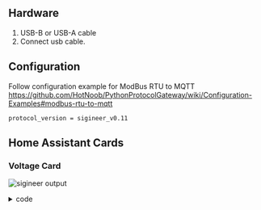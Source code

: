 ## Hardware
1. USB-B or USB-A cable
2. Connect usb cable.

## Configuration
Follow configuration example for ModBus RTU to MQTT
https://github.com/HotNoob/PythonProtocolGateway/wiki/Configuration-Examples#modbus-rtu-to-mqtt

```
protocol_version = sigineer_v0.11
```


## Home Assistant Cards

### Voltage Card
![sigineer output](https://github.com/HotNoob/PythonProtocolGateway/assets/2180145/55900744-6aaf-4b44-bf3e-46976fdffce2)

<details>
<summary>code</summary>

```
type: horizontal-stack
cards:
  - type: gauge
    needle: false
    name: Battery
    entity: sensor.sigineer_battery_voltage
  - type: gauge
    entity: sensor.sigineer_output_voltage
    name: Output
  - type: gauge
    needle: false
    entity: sensor.sigineer_bus_voltage
    name: Bus
  - type: gauge
    entity: sensor.sigineer_grid_voltage
    name: Grid
    severity:
      green: 750
      yellow: 250
      red: 0

```
</details>